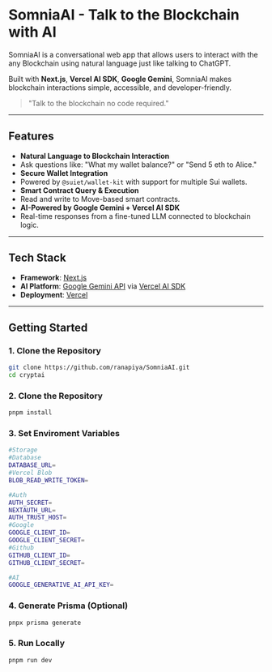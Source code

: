 # SomniaAI - Talk to the  Blockchain with AI

SomniaAI is a conversational web app that allows users to interact with the any Blockchain using natural language  just like talking to ChatGPT.

Built with **Next.js**, **Vercel AI SDK**, **Google Gemini**, SomniaAI makes blockchain interactions simple, accessible, and developer-friendly.

> "Talk to the blockchain no code required."

---

##  Features

-  **Natural Language to Blockchain Interaction**
  - Ask questions like: "What my wallet balance?" or "Send 5 eth to Alice."
-  **Secure Wallet Integration**
  - Powered by `@suiet/wallet-kit` with support for multiple Sui wallets.
-  **Smart Contract Query & Execution**
  - Read and write to Move-based smart contracts.
-  **AI-Powered by Google Gemini + Vercel AI SDK**
  - Real-time responses from a fine-tuned LLM connected to blockchain logic.

---

##  Tech Stack

- **Framework**: [Next.js](https://nextjs.org)
- **AI Platform**: [Google Gemini API](https://ai.google.dev/) via [Vercel AI SDK](https://vercel.com/blog/introducing-vercel-ai-sdk)
- **Deployment**: [Vercel](https://vercel.com)

---

##  Getting Started

### 1. Clone the Repository

```bash
git clone https://github.com/ranapiya/SomniaAI.git
cd cryptai
```

### 2. Clone the Repository

```bash
pnpm install
```

### 3. Set Enviroment Variables
```bash
#Storage
#Database
DATABASE_URL=
#Vercel Blob
BLOB_READ_WRITE_TOKEN=

#Auth
AUTH_SECRET=
NEXTAUTH_URL=
AUTH_TRUST_HOST=
#Google
GOOGLE_CLIENT_ID=
GOOGLE_CLIENT_SECRET=
#Github
GITHUB_CLIENT_ID=
GITHUB_CLIENT_SECRET=

#AI
GOOGLE_GENERATIVE_AI_API_KEY=
```

### 4. Generate Prisma (Optional)
```bash
pnpx prisma generate
```

### 5. Run Locally
```bash
pnpm run dev
```
